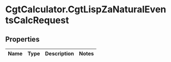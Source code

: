 # CgtCalculator.CgtLispZaNaturalEventsCalcRequest

## Properties
Name | Type | Description | Notes
------------ | ------------- | ------------- | -------------


